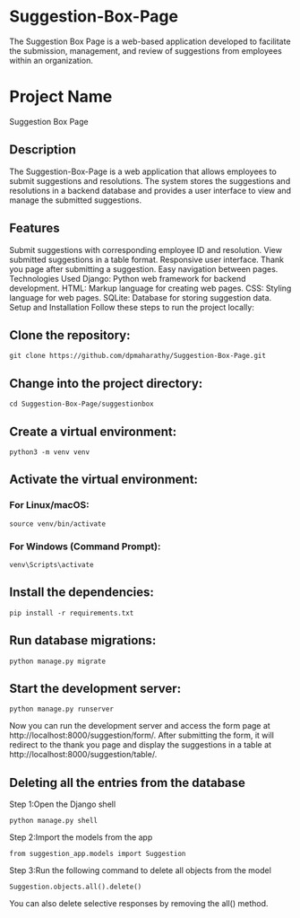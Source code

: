 # Suggestion-Box-Page
The Suggestion Box Page is a web-based application developed to facilitate the submission, management, and review of suggestions from employees within an organization.


# Project Name
Suggestion Box Page

## Description
The Suggestion-Box-Page is a web application that allows employees to submit suggestions and resolutions. The system stores the suggestions and resolutions in a backend database and provides a user interface to view and manage the submitted suggestions.

## Features
Submit suggestions with corresponding employee ID and resolution.
View submitted suggestions in a table format.
Responsive user interface.
Thank you page after submitting a suggestion.
Easy navigation between pages.
Technologies Used
Django: Python web framework for backend development.
HTML: Markup language for creating web pages.
CSS: Styling language for web pages.
SQLite: Database for storing suggestion data.
Setup and Installation
Follow these steps to run the project locally:


## Clone the repository:

```
git clone https://github.com/dpmaharathy/Suggestion-Box-Page.git
```
## Change into the project directory:

```
cd Suggestion-Box-Page/suggestionbox
```

## Create a virtual environment:
```
python3 -m venv venv
```

## Activate the virtual environment:

### For Linux/macOS:

```
source venv/bin/activate
```
### For Windows (Command Prompt):
```
venv\Scripts\activate
```

## Install the dependencies:
```
pip install -r requirements.txt
```
## Run database migrations:

```
python manage.py migrate
```

## Start the development server:
```
python manage.py runserver
```
Now you can run the development server and access the form page at http://localhost:8000/suggestion/form/. After submitting the form, it will redirect to the thank you page and display the suggestions in a table at http://localhost:8000/suggestion/table/.

## Deleting all the entries from the database
Step 1:Open the Django shell
```
python manage.py shell
```
Step 2:Import the models from the app

```
from suggestion_app.models import Suggestion
```

Step 3:Run the following command to delete all objects from the model
```
Suggestion.objects.all().delete()
```
You can also delete selective responses by removing the all() method.
